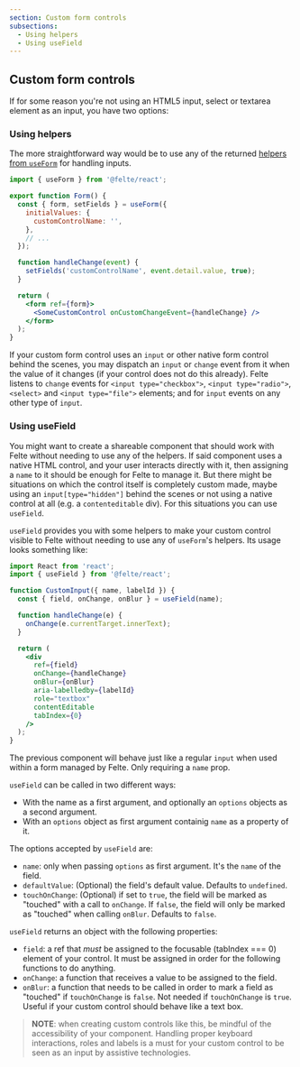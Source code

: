 ```yaml
---
section: Custom form controls
subsections:
  - Using helpers
  - Using useField
---
```


## Custom form controls

If for some reason you're not using an HTML5 input, select or textarea element as an input, you have two options:

### Using helpers

The more straightforward way would be to use any of the returned [helpers from `useForm`](/docs/react/helper-functions) for handling inputs.

```jsx
import { useForm } from '@felte/react';

export function Form() {
  const { form, setFields } = useForm({
    initialValues: {
      customControlName: '',
    },
    // ...
  });

  function handleChange(event) {
    setFields('customControlName', event.detail.value, true);
  }

  return (
    <form ref={form}>
      <SomeCustomControl onCustomChangeEvent={handleChange} />
    </form>
  );
}
```

If your custom form control uses an `input` or other native form control behind the scenes, you may dispatch an `input` or `change` event from it when the value of it changes (if your control does not do this already). Felte listens to `change` events for `<input type="checkbox">`, `<input type="radio">`, `<select>` and `<input type="file">` elements; and for `input` events on any other type of `input`.

### Using useField

You might want to create a shareable component that should work with Felte without needing to use any of the helpers. If said component uses a native HTML control, and your user interacts directly with it, then assigning a `name` to it should be enough for Felte to manage it. But there might be situations on which the control itself is completely custom made, maybe using an `input[type="hidden"]` behind the scenes or not using a native control at all (e.g. a `contenteditable` div). For this situations you can use `useField`.

`useField` provides you with some helpers to make your custom control visible to Felte without needing to use any of `useForm`'s helpers. Its usage looks something like:

```jsx
import React from 'react';
import { useField } from '@felte/react';

function CustomInput({ name, labelId }) {
  const { field, onChange, onBlur } = useField(name);

  function handleChange(e) {
    onChange(e.currentTarget.innerText);
  }

  return (
    <div
      ref={field}
      onChange={handleChange}
      onBlur={onBlur}
      aria-labelledby={labelId}
      role="textbox"
      contentEditable
      tabIndex={0}
    />
  );
}
```

The previous component will behave just like a regular `input` when used within a form managed by Felte. Only requiring a `name` prop.

`useField` can be called in two different ways:

- With the name as a first argument, and optionally an `options` objects as a second argument.
- With an `options` object as first argument containig `name` as a property of it.

The options accepted by `useField` are:

- `name`: only when passing `options` as first argument. It's the `name` of the field.
- `defaultValue`: (Optional) the field's default value. Defaults to `undefined`.
- `touchOnChange`: (Optional) if set to `true`, the field will be marked as "touched" with a call to `onChange`. If `false`, the field will only be marked as "touched" when calling `onBlur`. Defaults to `false`.

`useField` returns an object with the following properties:

- `field`: a ref that _must_ be assigned to the focusable (tabIndex === 0) element of your control. It must be assigned in order for the following functions to do anything.
- `onChange`: a function that receives a value to be assigned to the field.
- `onBlur`: a function that needs to be called in order to mark a field as "touched" if `touchOnChange` is `false`. Not needed if `touchOnChange` is `true`. Useful if your custom control should behave like a text box.

> **NOTE**: when creating custom controls like this, be mindful of the accessibility of your component. Handling proper keyboard interactions, roles and labels is a must for your custom control to be seen as an input by assistive technologies.
